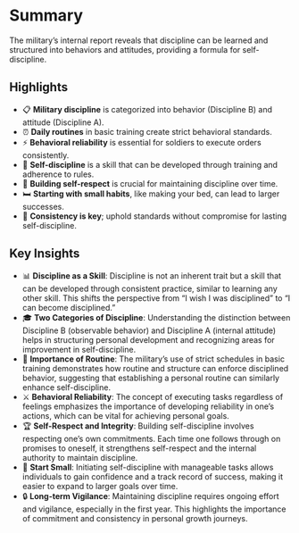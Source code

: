 # Summary

The military’s internal report reveals that discipline can be learned and structured into behaviors and attitudes, providing a formula for self-discipline.

## Highlights
- 📋 **Military discipline** is categorized into behavior (Discipline B) and attitude (Discipline A).
- ⏰ **Daily routines** in basic training create strict behavioral standards.
- ⚡ **Behavioral reliability** is essential for soldiers to execute orders consistently.
- 🔑 **Self-discipline** is a skill that can be developed through training and adherence to rules.
- 🥇 **Building self-respect** is crucial for maintaining discipline over time.
- 🛏️ **Starting with small habits**, like making your bed, can lead to larger successes.
- 🎯 **Consistency is key**; uphold standards without compromise for lasting self-discipline.

## Key Insights
- 📊 **Discipline as a Skill**: Discipline is not an inherent trait but a skill that can be developed through consistent practice, similar to learning any other skill. This shifts the perspective from “I wish I was disciplined” to “I can become disciplined.”
- 🎓 **Two Categories of Discipline**: Understanding the distinction between Discipline B (observable behavior) and Discipline A (internal attitude) helps in structuring personal development and recognizing areas for improvement in self-discipline.
- 🔄 **Importance of Routine**: The military’s use of strict schedules in basic training demonstrates how routine and structure can enforce disciplined behavior, suggesting that establishing a personal routine can similarly enhance self-discipline.
- ⚔️ **Behavioral Reliability**: The concept of executing tasks regardless of feelings emphasizes the importance of developing reliability in one’s actions, which can be vital for achieving personal goals.
- 🏆 **Self-Respect and Integrity**: Building self-discipline involves respecting one’s own commitments. Each time one follows through on promises to oneself, it strengthens self-respect and the internal authority to maintain discipline.
- 🌱 **Start Small**: Initiating self-discipline with manageable tasks allows individuals to gain confidence and a track record of success, making it easier to expand to larger goals over time.
- 🔒 **Long-term Vigilance**: Maintaining discipline requires ongoing effort and vigilance, especially in the first year. This highlights the importance of commitment and consistency in personal growth journeys.
